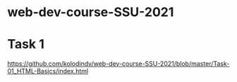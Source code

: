 # web-dev-course-SSU-2021
# Task 1
https://github.com/kolodindv/web-dev-course-SSU-2021/blob/master/Task-01_HTML-Basics/index.html
